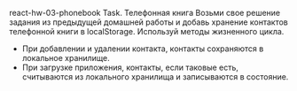 react-hw-03-phonebook
Task. Телефонная книга
Возьми свое решение задания из предыдущей домашней работы и добавь хранение контактов телефонной книги в localStorage. Используй методы жизненного цикла.

 - При добавлении и удалении контакта, контакты сохраняются в локальное хранилище.
 - При загрузке приложения, контакты, если таковые есть, считываются из локального хранилища и записываются в состояние.
